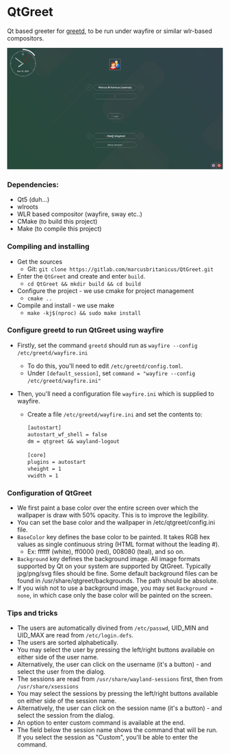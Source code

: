 # QtGreet
Qt based greeter for [greetd](https://git.sr.ht/~kennylevinsen/greetd), to be run under wayfire or similar wlr-based compositors.

![image](Screenshots/Greeter.jpg)

### Dependencies:
- Qt5 (duh...)
- wlroots
- WLR based compositor (wayfire, sway etc..)
- CMake (to build this project)
- Make (to compile this project)

### Compiling and installing

- Get the sources
  * Git: `git clone https://gitlab.com/marcusbritanicus/QtGreet.git`
- Enter the `QtGreet` and create and enter `build`.
  * `cd QtGreet && mkdir build && cd build`
- Configure the project - we use cmake for project management
  * `cmake ..`
- Compile and install - we use make
  * `make -kj$(nproc) && sudo make install`

### Configure greetd to run QtGreet using wayfire

- Firstly, set the command `greetd` should run as `wayfire --config /etc/greetd/wayfire.ini`
  * To do this, you'll need to edit `/etc/greetd/config.toml`.
  * Under `[default_session]`, set `command = "wayfire --config /etc/greetd/wayfire.ini"`

- Then, you'll need a configuration file `wayfire.ini` which is supplied to wayfire.
  * Create a file `/etc/greetd/wayfire.ini` and set the contents to:
    ```
    [autostart]
    autostart_wf_shell = false
    dm = qtgreet && wayland-logout

    [core]
    plugins = autostart
    vheight = 1
    vwidth = 1
    ```

### Configuration of QtGreet

- We first paint a base color over the entire screen over which the wallpaper is draw with 50% opacity. This is to improve the legibility.
- You can set the base color and the wallpaper in /etc/qtgreet/config.ini file.
- `BaseColor` key defines the base color to be painted. It takes RGB hex values as single continuous string (HTML format without the leading #).
  * Ex: ffffff (white), ff0000 (red), 008080 (teal), and so on.
- `Background` key defines the background image. All image formats supported by Qt on your system are supported by QtGreet. Typically
jpg/png/svg files should be fine. Some default background files can be found in /usr/share/qtgreet/backgrounds. The path should be absolute.
- If you wish not to use a background image, you may set `Background = none`, in which case only the base color will be painted on the screen.

### Tips and tricks

- The users are automatically divined from `/etc/passwd`, UID_MIN and UID_MAX are read from `/etc/login.defs`.
- The users are sorted alphabetically.
- You may select the user by pressing the left/right buttons available on either side of the user name.
- Alternatively, the user can click on the username (it's a button) - and select the user from the dialog.
- The sessions are read from `/usr/share/wayland-sessions` first, then from `/usr/share/xsessions`
- You may select the sessions by pressing the left/right buttons available on either side of the session name.
- Alternatively, the user can click on the session name (it's a button) - and select the session from the dialog.
- An option to enter custom command is available at the end.
- The field below the session name shows the command that will be run. If you select the session as "Custom",
  you'll be able to enter the command.
